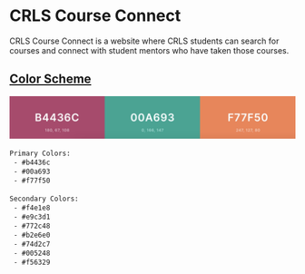 # CRLS Course Connect
CRLS Course Connect is a website where CRLS students can search for courses and connect with student mentors who have taken those courses.

## [Color Scheme](https://coolors.co/b4436c-00a693-f77f50)
![Color Scheme](public/images/color-scheme.jpeg)
```
Primary Colors:
 - #b4436c
 - #00a693
 - #f77f50

Secondary Colors:
 - #f4e1e8
 - #e9c3d1
 - #772c48
 - #b2e6e0
 - #74d2c7
 - #005248
 - #f56329
```
